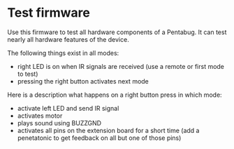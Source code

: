 # Test firmware

Use this firmware to test all hardware components of a Pentabug. It can test
nearly all hardware features of the device.

The following things exist in all modes:

* right LED is on when IR signals are received (use a remote or first mode to
  test)
* pressing the right button activates next mode

Here is a description what happens on a right button press in which mode:

* activate left LED and send IR signal
* activates motor
* plays sound using BUZZGND
* activates all pins on the extension board for a short time (add a penetatonic
  to get feedback on all but one of those pins)

